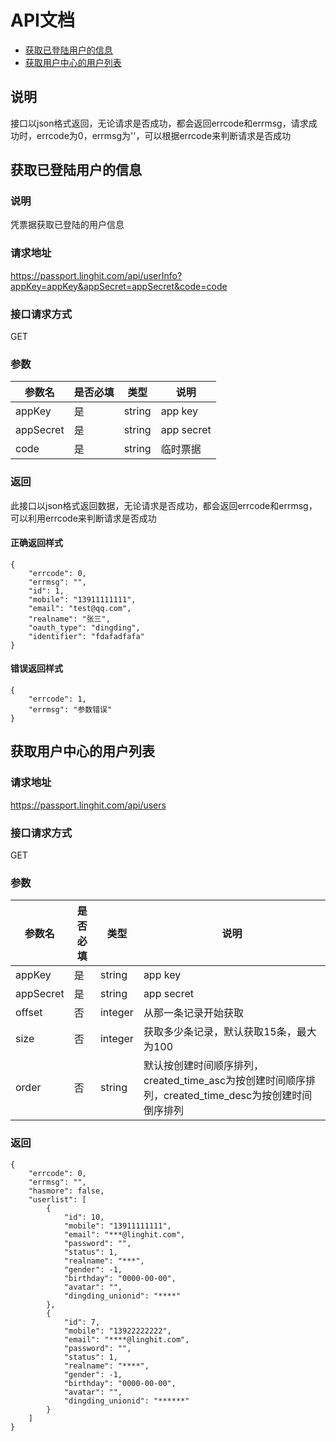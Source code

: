 # API文档

* [获取已登陆用户的信息](#1)
* [获取用户中心的用户列表](#2)

## 说明
接口以json格式返回，无论请求是否成功，都会返回errcode和errmsg，请求成功时，errcode为0，errmsg为''，可以根据errcode来判断请求是否成功

## <span id="1">获取已登陆用户的信息</span>

### 说明
凭票据获取已登陆的用户信息

### 请求地址
https://passport.linghit.com/api/userInfo?appKey=appKey&appSecret=appSecret&code=code

### 接口请求方式
GET

### 参数
| 参数名 | 是否必填 | 类型 | 说明 |
| ----- | ------- | ---- | ---- |
| appKey | 是 | string | app key |
| appSecret | 是 | string | app secret |
| code | 是| string | 临时票据 |

### 返回
此接口以json格式返回数据，无论请求是否成功，都会返回errcode和errmsg，可以利用errcode来判断请求是否成功

#### 正确返回样式
	{
		"errcode": 0,
		"errmsg": "",
		"id": 1,
		"mobile": "13911111111",
		"email": "test@qq.com",
		"realname": "张三",
		"oauth_type": "dingding",
		"identifier": "fdafadfafa"
	}

#### 错误返回样式
	{
		"errcode": 1,
		"errmsg": "参数错误"
	}

## <span id="2">获取用户中心的用户列表</span>

### 请求地址
https://passport.linghit.com/api/users

### 接口请求方式
GET

### 参数
| 参数名 | 是否必填 | 类型 | 说明 |
| ----- | ------- | ---- | ---- |
| appKey | 是 | string | app key |
| appSecret | 是 | string | app secret |
| offset | 否 | integer | 从那一条记录开始获取 |
| size | 否 | integer | 获取多少条记录，默认获取15条，最大为100 |
| order | 否 | string | 默认按创建时间顺序排列，created_time_asc为按创建时间顺序排列，created_time_desc为按创建时间倒序排列 |

### 返回
```
{
    "errcode": 0,
    "errmsg": "",
    "hasmore": false,
    "userlist": [
        {
            "id": 10,
            "mobile": "13911111111",
            "email": "***@linghit.com",
            "password": "",
            "status": 1,
            "realname": "***",
            "gender": -1,
            "birthday": "0000-00-00",
            "avatar": "",
            "dingding_unionid": "****"
        },
        {
            "id": 7,
            "mobile": "13922222222",
            "email": "****@linghit.com",
            "password": "",
            "status": 1,
            "realname": "****",
            "gender": -1,
            "birthday": "0000-00-00",
            "avatar": "",
            "dingding_unionid": "******"
        }
	]
}
```

